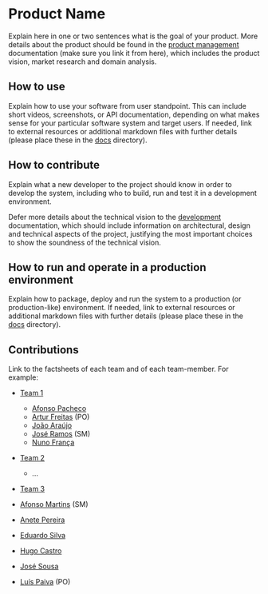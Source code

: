 # Product Name

Explain here in one or two sentences what is the goal of your product. More details about the product should be found in the [product management](docs/product.md) documentation (make sure you link it from here), which includes the product vision, market research and domain analysis.
 

## How to use

Explain how to use your software from user standpoint. This can include short videos, screenshots, or API documentation, depending on what makes sense for your particular software system and target users. If needed, link to external resources or additional markdown files with further details (please place these in the [docs](docs/) directory).


## How to contribute

Explain what a new developer to the project should know in order to develop the system, including who to build, run and test it in a development environment. 

Defer more details about the technical vision to the [development](docs/development.md) documentation, which should include information on architectural, design and technical aspects of the project, justifying the most important choices to show the soundness of the technical vision.


## How to run and operate in a production environment

Explain how to package, deploy and run the system to a production (or production-like) environment. If needed, link to external resources or additional markdown files with further details (please place these in the [docs](docs/) directory).


## Contributions

Link to the factsheets of each team and of each team-member. For example:

 * [Team 1](factsheets/team1.md)
   * [Afonso Pacheco](factsheets/afonso_pacheco.md)
   * [Artur Freitas](factsheets/artur_freitas.md) (PO)
   * [João Araújo](factsheets/joao_araujo.md)
   * [José Ramos](factsheets/jose_ramos.md) (SM)
   * [Nuno França](factsheets/nuno_franca.md) 
 * [Team 2](factsheets/team2.md)
   * ...
  
  * [Team 3](factsheets/team3.md)
   * [Afonso Martins](factsheets/afonso_martins.md) (SM)
   * [Anete Pereira](factsheets/anete_pereira.md)
   * [Eduardo Silva](factsheets/eduardo_silva.md)
   * [Hugo Castro](factsheets/hugo_castro.md) 
   * [José Sousa](factsheets/jose_sousa.md)
   * [Luís Paiva](factsheets/luis_paiva.md) (PO) 


